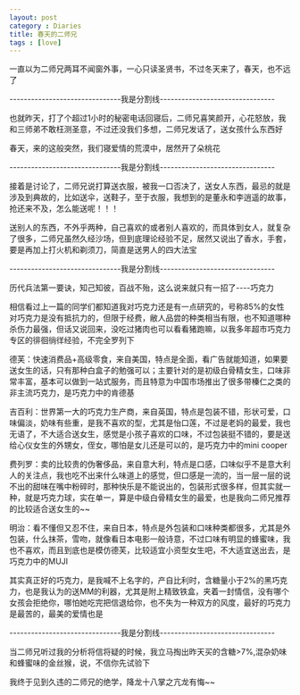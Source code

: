 ```yaml
---
layout: post
category : Diaries
title: 春天的二师兄
tags : [love]
---
```



一直以为二师兄两耳不闻窗外事，一心只读圣贤书，不过冬天来了，春天，也不远了

 

-------------------------------我是分割线--------------------------------

 

也就昨天，打了个超过1小时的秘密电话回寝后，二师兄喜笑颜开，心花怒放，我和三师弟不敢枉测圣意，不过还没我们多想，二师兄发话了，送女孩什么东西好

 

春天，来的这般突然，我们寝爱情的荒漠中，居然开了朵桃花

 

-------------------------------我是分割线--------------------------------

 

接着是讨论了，二师兄说打算送衣服，被我一口否决了，送女人东西，最忌的就是涉及到典故的，比如送伞，送鞋子，至于衣服，我想到的是董永和李逍遥的故事，抢还来不及，怎么能送呢！！！

 

送别人的东西，不外乎两种，自己喜欢的或者别人喜欢的，而具体到女人，就复杂了很多，二师兄虽然久经沙场，但到底理论经验不足，居然又说出了香水，手套，要是再加上打火机和剃须刀，简直是送男人的四大法宝

 

-------------------------------我是分割线--------------------------------

 

历代兵法第一要诀，知己知彼，百战不殆，这么说来就只有一招了----巧克力

 

相信看过上一篇的同学们都知道我对巧克力还是有一点研究的，号称85%的女性对巧克力是没有抵抗力的，但限于经费，敝人品尝的种类相当有限，也不知道哪种杀伤力最强，但话又说回来，没吃过猪肉也可以看看猪跑嘛，以我多年超市巧克力专区的徘徊徜徉经验，不完全罗列下

 

德芙：快速消费品+高级零食，来自美国，特点是全面，看广告就能知道，如果要送女生的话，只有那种白盒子的勉强可以；主要针对的是初级白骨精女生，口味非常丰富，基本可以做到一站式服务，而且特意为中国市场推出了很多带榛仁之类的非主流巧克力，是巧克力中的肯德基

 

吉百利：世界第一大的巧克力生产商，来自英国，特点是包装不错，形状可爱，口味偏淡，奶味有些重，是我不喜欢的型，尤其是怡口莲，不过是老妈的最爱，我也无语了，不大适合送女生，感觉是小孩子喜欢的口味，不过包装挺不错的，要是送给心仪女生的外甥女，侄女，哪怕是女儿还是可以的，是巧克力中的mini cooper

 

费列罗：卖的比较贵的伪奢侈品，来自意大利，特点是口感，口味似乎不是意大利人的关注点，我也吃不出来什么味道上的感觉，但口感是一流的，当一层一层的说不出的甜味在嘴中粉碎时，那种快乐是不能说出的，包装形式很多样，但其实就一种，就是巧克力球，实在单一，算是中级白骨精女生的最爱，也是我向二师兄推荐的比较适合送女生的~~

 

明治：看不懂但又忍不住，来自日本，特点是外包装和口味种类都很多，尤其是外包装，什么抹茶，雪吻，就像看日本电影一般诗意，不过口味有明显的蜂蜜味，我也不喜欢，而且到底也是模仿德芙，比较适宜小资型女生吧，不大适宜送出去，是巧克力中的MUJI

 

其实真正好的巧克力，是我喊不上名字的，产自比利时，含糖量小于2%的黑巧克力，也是我认为的送MM的利器，尤其是附上精致铁盒，夹着一封情信，没有哪个女孩会拒绝你，哪怕她吃完把信退给你，也不失为一种双方的风度，最好的巧克力是最苦的，最美的爱情也是

 

-------------------------------我是分割线--------------------------------

 

当二师兄听过我的分析将信将疑的时候，我立马掏出昨天买的含糖>7%,混杂奶味和蜂蜜味的金丝猴，说，不信你先试验下

 

我终于见到久违的二师兄的绝学，降龙十八掌之亢龙有悔~~